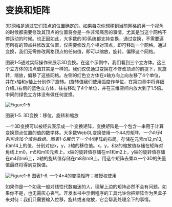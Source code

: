 # 变换和矩阵

3D网格是通过它们顶点的位置确定的。如果每次你想移到当前网格的另一个视角的时候都需要修改其顶点的位置将会是一件非常痛苦的事情，尤其是当这个网格不停运动的时候。也正因如此，大多数的3D系统都支持变换，通过变换，不需要遍历所有的顶点并修改其位置，仅需要修改几个相对顶点，即可移动一个网格。通过变换，我们无需修改网格顶点的任何值，即可以缩放，旋转，偏移这个网格。

图表1-5通过实际操作来展示3D变换。在这个示例中，我们看到三个立方体。这三个立方体的顶点值其实是一样的。我们仅仅通过变换在不修改顶点的前提下，就旋转，缩放，偏移了这些网格。左侧的红色立方体在x轴方向上向左移了4个单位，并在x轴和y轴上分别作了旋转。(旋转值我们使用弧度作单位，在第四章中将详细介绍。)右侧的蓝色立方体，往右移动了4个单位，并在三维空间内放大到了1.5倍。中间的绿色立方体没有做任何变换。

![Figure1-5](http://materliu.github.io/Programming-3D-Applications-With-HTML5-and-WebGL/assets/Chapter1-Introduction/figure1-5.png)

图表1-5. 3D变换：移位，旋转和缩放

一个3D变换可以被经典表示成一个变换矩阵，变换矩阵是一个包含一串用于计算变换顶点位置的值的数学体。大多数WebGL变换使用一个4*4的矩阵，一个4行4列包含16个值的数组。图表1-6展示了一个4*4矩阵的布局。存储在元素m12,m13,和m14上的值，分别对应x，y，z轴的移位值。x，y，和z的缩放值存储在矩阵对角线上m0，m5和m10元素上。x轴的旋转值存储在m1和m2上，y轴的旋转值存储在m4和m6上，z轴的旋转值存储在m8和m9上。用这个矩阵去乘以一个3D的矢量值最终将得到变换值。

![Figure1-6](http://materliu.github.io/Programming-3D-Applications-With-HTML5-and-WebGL/assets/Chapter1-Introduction/figure1-6.png)
图表1-6. 一个4*4的变换矩阵；被授权使用

如果你是一个如我一般对线性代数痴迷的人，理解上边的矩阵必然不会有问题。如果你不是，也无需灰心丧气。开发本书中示例程序的工具允许你把矩阵作为黑盒子来对待：我们只需要输入位移，旋转或者缩放，它会帮我处理余下的事情。





